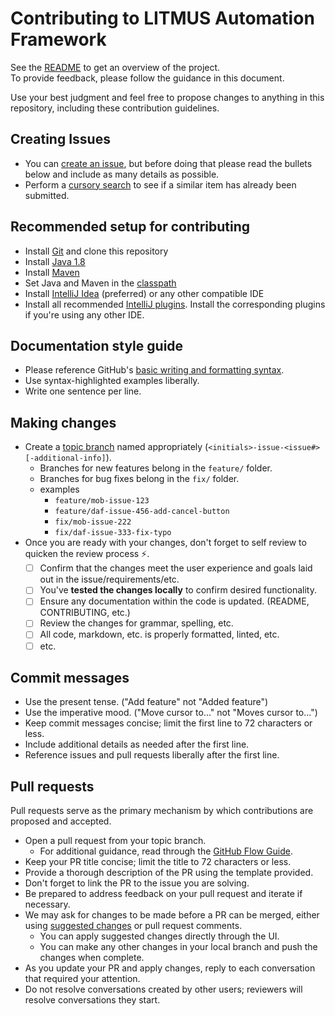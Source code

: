 # Contributing to LITMUS Automation Framework

See the [README](README.md) to get an overview of the project.
<br/> To provide feedback, please follow the guidance in this document.

Use your best judgment and feel free to propose changes to anything in this repository, including these contribution guidelines.

## Creating Issues

- You can [create an issue](../../../issues/new/choose), but before doing that please read the bullets below and include as many details as possible.
- Perform a [cursory search](../../../issues) to see if a similar item has already been submitted.

## Recommended setup for contributing

<!-- ADD ITEMS REQUIRED FOR JAVA IN THE LIST BELOW  -->

- Install [Git][git] and clone this repository
- Install [Java 1.8][java-1.8]
- Install [Maven][maven]
- Set Java and Maven in the [classpath][classpath]
- Install [IntelliJ Idea][intellij] (preferred) or any other compatible IDE
- Install all recommended [IntelliJ plugins][intellij-plugins]. Install the corresponding plugins if you're using any
  other IDE.

## Documentation style guide

- Please reference GitHub's [basic writing and formatting syntax][gh-md-syntax-guidance].
- Use syntax-highlighted examples liberally.
- Write one sentence per line.

## Making changes

- Create a [topic branch][topic-branch] named appropriately (`<initials>-issue-<issue#>[-additional-info]`).
    - Branches for new features belong in the `feature/` folder.
    - Branches for bug fixes belong in the `fix/` folder.
    - examples
        - `feature/mob-issue-123`
        - `feature/daf-issue-456-add-cancel-button`
        - `fix/mob-issue-222`
        - `fix/daf-issue-333-fix-typo`
- Once you are ready with your changes, don't forget to self review to quicken the review process :zap:.
    - [ ] Confirm that the changes meet the user experience and goals laid out in the issue/requirements/etc.
    - [ ] You've **tested the changes locally** to confirm desired functionality.
    - [ ] Ensure any documentation within the code is updated. (README, CONTRIBUTING, etc.)
    - [ ] Review the changes for grammar, spelling, etc.
    - [ ] All code, markdown, etc. is properly formatted, linted, etc.
    - [ ] etc.

## Commit messages

- Use the present tense. ("Add feature" not "Added feature")
- Use the imperative mood. ("Move cursor to..." not "Moves cursor to...")
- Keep commit messages concise; limit the first line to 72 characters or less.
- Include additional details as needed after the first line.
- Reference issues and pull requests liberally after the first line.

## Pull requests

Pull requests serve as the primary mechanism by which contributions are proposed and accepted.

- Open a pull request from your topic branch.
    - For additional guidance, read through the [GitHub Flow Guide][github-flow-guide].
- Keep your PR title concise; limit the title to 72 characters or less.
- Provide a thorough description of the PR using the template provided.
- Don't forget to link the PR to the issue you are solving.
- Be prepared to address feedback on your pull request and iterate if necessary.
- We may ask for changes to be made before a PR can be merged, either using [suggested changes][gh-suggested-changes] or pull request comments.
    - You can apply suggested changes directly through the UI.
    - You can make any other changes in your local branch and push the changes when complete.
- As you update your PR and apply changes, reply to each conversation that required your attention.
- Do not resolve conversations created by other users; reviewers will resolve conversations they start.

<!-- reference urls -->

[gh-md-syntax-guidance]: https://docs.github.com/en/github/writing-on-github/getting-started-with-writing-and-formatting-on-github/basic-writing-and-formatting-syntax
[gh-suggested-changes]: https://docs.github.com/en/github/collaborating-with-issues-and-pull-requests/incorporating-feedback-in-your-pull-request
[git]: https://git-scm.com/
[github-flow-guide]: https://guides.github.com/introduction/flow/
[repo--appdev-workstation-configuration]: https://dev.azure.com/plantemorancode/AppDev%20Starter%20Kits/_git/appdev-workstation-config
[topic-branch]: https://www.git-scm.com/book/en/v2/Git-Branching-Branching-Workflows#Topic-Branches
[java-1.8]: https://www.oracle.com/java/technologies/javase/javase8u211-later-archive-downloads.html
[maven]: https://maven.apache.org/install.html
[intellij]: https://www.jetbrains.com/idea/
[intellij-plugins]: ./.idea/plugins.json
[classpath]: https://docs.oracle.com/javase/tutorial/essential/environment/paths.html